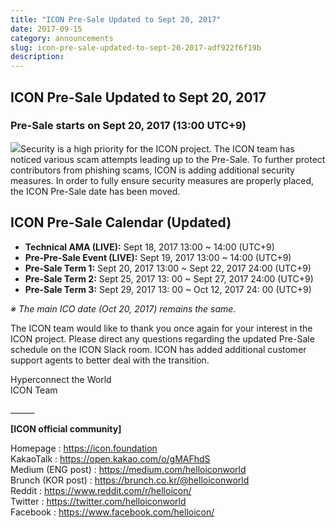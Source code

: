 ```yaml
---
title: "ICON Pre-Sale Updated to Sept 20, 2017"
date: 2017-09-15
category: announcements
slug: icon-pre-sale-updated-to-sept-20-2017-adf922f6f19b
description:
---
```


## ICON Pre-Sale Updated to Sept 20, 2017

### Pre-Sale starts on Sept 20, 2017 (13:00 UTC+9)

![](https://cdn-images-1.medium.com/max/800/0*TFYtl2Q8tllCrW8T.)Security is a high priority for the ICON project. The ICON team has noticed various scam attempts leading up to the Pre-Sale. To further protect contributors from phishing scams, ICON is adding additional security measures. In order to fully ensure security measures are properly placed, the ICON Pre-Sale date has been moved.

## ICON Pre-Sale Calendar (Updated)

* **Technical AMA (LIVE):** Sept 18, 2017 13:00 ~ 14:00 (UTC+9)
* **Pre-Pre-Sale Event (LIVE):** Sept 19, 2017 13:00 ~ 14:00 (UTC+9)
* **Pre-Sale Term 1:** Sept 20, 2017 13:00 ~ Sept 22, 2017 24:00 (UTC+9)
* **Pre-Sale Term 2:** Sept 25, 2017 13: 00 ~ Sept 27, 2017 24:00 (UTC+9)
* **Pre-Sale Term 3:** Sept 29, 2017 13: 00 ~ Oct 12, 2017 24: 00 (UTC+9)

*※ The main ICO date (Oct 20, 2017) remains the same.*

The ICON team would like to thank you once again for your interest in the ICON project. Please direct any questions regarding the updated Pre-Sale schedule on the ICON Slack room. ICON has added additional customer support agents to better deal with the transition.

Hyperconnect the World  
ICON Team

\_\_\_\_\_\_

**[ICON official community]**

Homepage : <https://icon.foundation>  
KakaoTalk : <https://open.kakao.com/o/gMAFhdS>  
Medium (ENG post) : <https://medium.com/helloiconworld>  
Brunch (KOR post) : <https://brunch.co.kr/@helloiconworld>  
Reddit : <https://www.reddit.com/r/helloicon/>  
Twitter : <https://twitter.com/helloiconworld>  
Facebook : <https://www.facebook.com/helloicon/>

